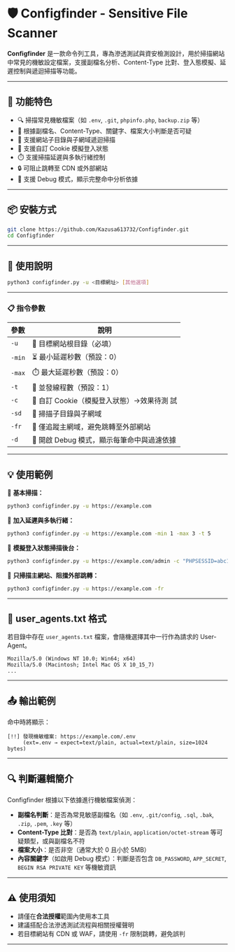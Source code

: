# 🛡️ Configfinder - Sensitive File Scanner

**Configfinder** 是一款命令列工具，專為滲透測試與資安檢測設計，用於掃描網站中常見的機敏設定檔案，支援副檔名分析、Content-Type 比對、登入態模擬、延遲控制與遞迴掃描等功能。

---

## 🚀 功能特色

- 🔍 掃描常見機敏檔案（如 `.env`, `.git`, `phpinfo.php`, `backup.zip` 等）
- 📎 根據副檔名、Content-Type、關鍵字、檔案大小判斷是否可疑
- 📁 支援網站子目錄與子網域遞迴掃描
- 🍪 支援自訂 Cookie 模擬登入狀態
- ⏱️ 支援掃描延遲與多執行緒控制
- 🔒 可阻止跳轉至 CDN 或外部網站
- 🐞 支援 Debug 模式，顯示完整命中分析依據

---

## 📦 安裝方式

```bash
git clone https://github.com/Kazusa613732/Configfinder.git
cd Configfinder
```

---

## 🧭 使用說明

```bash
python3 configfinder.py -u <目標網址> [其他選項]
```

---

### 📋 指令參數

| 參數    | 說明                                                        |
|---------|-------------------------------------------------------------|
| `-u`    | 📌 目標網站根目錄（必填）                                   |
| `-min`  | ⏳ 最小延遲秒數（預設：0）                                   |
| `-max`  | ⏱️ 最大延遲秒數（預設：0）                                   |
| `-t`    | 🔄 並發線程數（預設：1）                                     |
| `-c`    | 🍪 自訂 Cookie（模擬登入狀態）->效果待測 試                               |
| `-sd`   | 📂 掃描子目錄與子網域                                        |
| `-fr`   | 🛑 僅追蹤主網域，避免跳轉至外部網站                         |
| `-d`    | 🐞 開啟 Debug 模式，顯示每筆命中與過濾依據                 |

---

## 💡 使用範例

🔹 **基本掃描：**

```bash
python3 configfinder.py -u https://example.com
```

🔹 **加入延遲與多執行緒：**

```bash
python3 configfinder.py -u https://example.com -min 1 -max 3 -t 5
```

🔹 **模擬登入狀態掃描後台：**

```bash
python3 configfinder.py -u https://example.com/admin -c "PHPSESSID=abc123"
```

🔹 **只掃描主網站、阻擋外部跳轉：**

```bash
python3 configfinder.py -u https://example.com -fr
```

---

## 📁 user_agents.txt 格式

若目錄中存在 `user_agents.txt` 檔案，會隨機選擇其中一行作為請求的 User-Agent。

```
Mozilla/5.0 (Windows NT 10.0; Win64; x64)
Mozilla/5.0 (Macintosh; Intel Mac OS X 10_15_7)
...
```

---

## 📤 輸出範例

命中時將顯示：

```
[!!] 發現機敏檔案: https://example.com/.env 
     (ext=.env → expect=text/plain, actual=text/plain, size=1024 bytes)
```

---

## 🔍 判斷邏輯簡介

Configfinder 根據以下依據進行機敏檔案偵測：

- **副檔名判斷**：是否為常見敏感副檔名（如 `.env`, `.git/config`, `.sql`, `.bak`, `.zip`, `.pem`, `.key` 等）
- **Content-Type 比對**：是否為 `text/plain`, `application/octet-stream` 等可疑類型，或與副檔名不符
- **檔案大小**：是否非空（通常大於 0 且小於 5MB）
- **內容關鍵字**（如啟用 Debug 模式）：判斷是否包含 `DB_PASSWORD`, `APP_SECRET`, `BEGIN RSA PRIVATE KEY` 等機敏資訊

---

## ⚠️ 使用須知

- 請僅在**合法授權**範圍內使用本工具
- 建議搭配合法滲透測試流程與相關授權聲明
- 若目標網站有 CDN 或 WAF，請使用 `-fr` 限制跳轉，避免誤判

---
